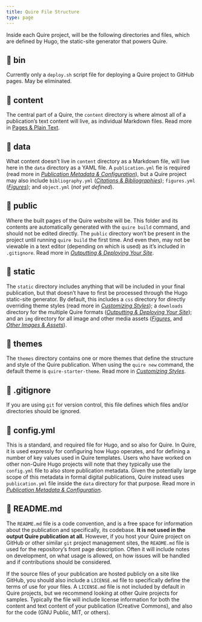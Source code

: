 ```yaml
---
title: Quire File Structure
type: page
---
```


Inside each Quire project, will be the following directories and files, which are defined by Hugo, the static-site generator that powers Quire.

## 📁 bin

Currently only a `deploy.sh` script file for deploying a Quire project to GitHub pages. May be eliminated.

## 📁 content

The central part of a Quire, the `content` directory is where almost all of a publication’s text content will live, as individual Markdown files. Read more in [Pages & Plain Text](content/guide/text.md).

## 📁 data

What content doesn’t live in `content` directory as a Markdown file, will live here in the `data` directory as a YAML file. A `publication.yml` fie is required (read more in [*Publication Metadata & Configuration*](content/guide/metadata.md)), but a Quire project may also include `bibliography.yml` ([*Citations & Bibliographies*](content/guide/bibliographies.md)); `figures.yml` ([*Figures*](content/guide/figures.md)); and `object.yml` (*not yet defined*).

## 📁 public

Where the built pages of the Quire website will be. This folder and its contents are automatically generated with the `quire build` command, and should not be edited directly. The `public` directory won’t be present in the project until running `quire build` the first time. And even then, may not be viewable in a text editor (depending on which is used) as it’s included in `.gitignore`. Read more in [*Outputting & Deploying Your Site*](content/guide/output.md).

## 📁 static

The `static` directory includes anything that will be included in your final publication, but that doesn’t have to first be processed through the Hugo static-site generator. By default, this includes a `css` directory for directly overriding theme styles (read more in [*Customizing Styles*](content/guide/styles.md)); a `downloads` directory for the multiple Quire formats ([*Outputting & Deploying Your Site*](content/guide/output.md)); and an `img` directory for all image and other media assets ([*Figures*](content/guide/figures.md), and [*Other Images & Assets*](content/guide/assets.md)).

## 📁 themes

The `themes` directory contains one or more themes that define the structure and style of the Quire publication. When using the `quire new` command, the default theme is `quire-starter-theme`. Read more in [*Customizing Styles*](content/guide/styles.md).

## 📄 .gitignore

If you are using `git` for version control, this file defines which files and/or directories should be ignored.

## 📄 config.yml

This is a standard, and required file for Hugo, and so also for Quire. In Quire, it is used expressly for configuring how Hugo operates, and for defining a number of key values used in Quire templates. Users who have worked on other non-Quire Hugo projects will note that they typically use the `config.yml` file to also store publication metadata. Given the potentially large scope of this metadata in formal digital publications, Quire instead uses `publication.yml` file inside the `data` directory for that purpose. Read more in [*Publication Metadata & Configuration*](content/guide/metadata.md).

## 📄 README.md

The `README.md` file is a code convention, and is a free space for information about the publication and specifically, its codebase. **It is not used in the output Quire publication at all.** However, if you host your Quire project on GitHub or other similar `git` project management sites, the `README.md` file is used for the repository’s front page description. Often it will include notes on development, on what usage is allowed, on how issues will be handled and if contributions should be considered.

If the source files of your publication are hosted publicly on a site like GitHub, you should also include a `LICENSE.md` file to specifically define the terms of use for your files. A `LICENSE.md` file is not included by default in Quire projects, but we recommend looking at other Quire projects for samples. Typically the file will include license information for both the content and text content of your publication (Creative Commons), and also for the code (GNU Public, MIT, or others).







